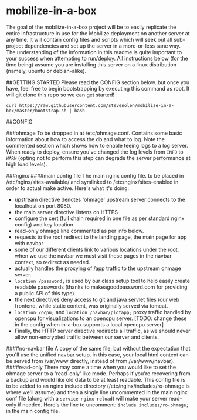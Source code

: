 mobilize-in-a-box
=================

The goal of the mobilize-in-a-box project will be to easily replicate the entire infrastructure in use for the Mobilize deployment on another server at any time.  It will contain config files and scripts which will seek out all sub-project dependencies and set up the server in a more-or-less sane way.  The understanding of the information in this readme is quite important to your success when attempting to run/deploy. All instructions below (for the time being) assume you are installing this server on a linux distribution (namely, ubuntu or debian-alike).

##GETTING STARTED
Please read the CONFIG section below..but once you have, feel free to begin bootstrapping by executing this command as root. It will git clone this repo so we can get started!
```
curl https://raw.githubusercontent.com/stevenolen/mobilize-in-a-box/master/bootstrap.sh | bash
```

##CONFIG

###ohmage
To be dropped in at /etc/ohmage.conf. Contains some basic information about how to access the db and what to log.  Note the commented section which shows how to enable teeing logs to a log server.  When ready to deploy, ensure you've changed the log levels from `INFO` to `WARN` (opting not to perform this step can degrade the server performance at high load levels).

###nginx
####main config file
The main nginx config file. to be placed in /etc/nginx/sites-available/ and symlinked to /etc/nginx/sites-enabled in order to actual make active.  Here's what it's doing:
  * upstream directive denotes 'ohmage' upstream server connects to the localhost on port 8080.
  * the main server directive listens on HTTPS
   * configure the cert (full chain required in one file as per standard nginx config) and key location
   * read-only ohmage line commented as per info below.
   * requests to the root redirect to the landing page, the main page for app with navbar
   * some of our different clients link to various locations under the root, when we use the navbar we must visit these pages in the navbar context, so redirect as needed. 
   * actually handles the proxying of /app traffic to the upstream ohmage server.
   * `location /password;` is used by our class setup tool to help easily create readable passwords (thanks to makeagoodpassword.com for providing a public API of this type)
   * the next directives deny access to git and java servlet files (our web frontend, while static content, was originally served via tomcat.
   * `location /ocpu;` and `location /navbar/plotapp;` proxy traffic handled by opencpu for visualizations to an opencpu server. [TODO: change these in the config when in-a-box supports a local opencpu server]
   * Finally, the HTTP server directive redirects all traffic, as we should never allow non-encrypted traffic between our server and clients.

####no-navbar file
A copy of the same file, but without the expectation that you'll use the unified navbar setup.  in this case, your local html content can be served from /var/www directly, instead of from /var/www/navbar).
####read-only
There may come a time when you would like to set the ohmage server to a 'read-only' like mode.  Perhaps if you're recovering from a backup and would like old data to be at least readable. This config file is to be added to an nginx include directory (/etc/nginx/includes/ro-ohmage is where we'll assume) and then a single line uncommented in the main nginx conf file (along with a `service nginx reload`) will make your server read-only if needed.  Here's the line to uncomment: `include includes/ro-ohmage;` in the main config file. 
